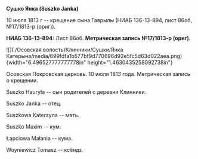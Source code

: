 **Сушко Янка (Suszko Janka)**

10 июля 1813 г -- крещение сына Гаврылы (НИАБ 136-13-894, лист 86об,
№17/1813-р (ориг)).

**НИАБ 136-13-894:** Лист 86об. **Метрическая запись №17/1813-р
(ориг).**

![](./Осовская волость/Клинники/Сушки/Янка Катерына/media/699fdfa1b577bf9d770696d92e5fc5d63d022aea.png){width="6.496527777777778in"
height="1.4630435258092738in"}

Осовская Покровская церковь. 10 июля 1813 года. Метрическая запись о
крещении.

Suszko Hauryła -- сын родителей с деревни Клинники.

Suszko Janka -- отец.

Suszkowa Katerzyna -- мать.

Suszko Maxim -- кум.

Łapciowa Małania -- кума.

Woyniewicz Tomasz -- ксёндз.
